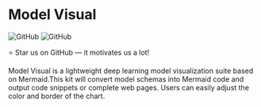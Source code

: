 # Model Visual

![GitHub](https://img.shields.io/github/license/YuamLu/ModelVisual)
![GitHub](https://img.shields.io/badge/powered%20by-YuAN%20Lu-orange)

⭐ Star us on GitHub — it motivates us a lot!

Model Visual is a lightweight deep learning model visualization suite based on Mermaid.This kit will convert model schemas into Mermaid code and output code snippets or complete web pages. Users can easily adjust the color and border of the chart.
